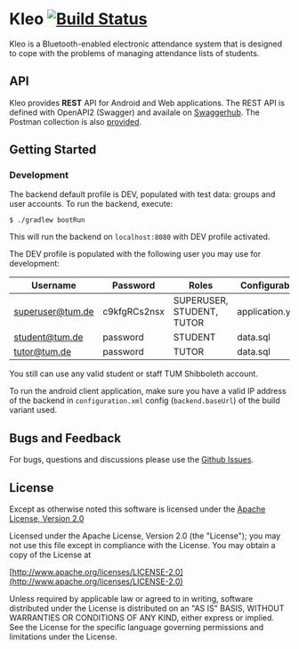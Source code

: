 # Kleo [![Build Status](https://travis-ci.com/wingsofovnia/kleo.svg?token=ouVhGzR1YKc4zojXsBsf&branch=master)](https://travis-ci.com/wingsofovnia/kleo)
Kleo is a Bluetooth-enabled electronic attendance system that is designed to cope with the problems of managing attendance lists of students.

## API
Kleo provides **REST** API for Android and Web applications. The REST API is defined with OpenAPI2 (Swagger) and availale on [Swaggerhub](https://app.swaggerhub.com/apis/wingsofovnia/kleo-api/). The Postman collection is also [provided](https://www.getpostman.com/collections/f318526cfbae39df8a2e).

## Getting Started
### Development
The backend default profile is DEV, populated with test data: groups and user accounts. To run the backend, execute:
```
$ ./gradlew bootRun
```
This will run the backend on `localhost:8080` with DEV profile activated.

The DEV profile is populated with the following user you may use for development:

| Username         | Password     | Roles                   | Configurable | Auth Provider                |
|------------------|--------------|-------------------------|-----------------|------------------------------|
| superuser@tum.de | c9kfgRCs2nsx | SUPERUSER, STUDENT, TUTOR | application.yml | StaticAuthenticationProvider |
| student@tum.de   | password     | STUDENT                 | data.sql        | TumAuthenticationProvider    |
| tutor@tum.de     | password     | TUTOR                   | data.sql        | TumAuthenticationProvider    |

You still can use any valid student or staff TUM Shibboleth account.

To run the android client application, make sure you have a valid IP address of the backend in `configuration.xml` config (`backend.baseUrl`) of the build variant used.

## Bugs and Feedback
For bugs, questions and discussions please use the [Github Issues](https://github.com/TUM-Journey/kleo/issues).

## License
Except as otherwise noted this software is licensed under the [Apache License, Version 2.0](http://www.apache.org/licenses/LICENSE-2.0)

Licensed under the Apache License, Version 2.0 (the "License"); you may not use this file except in compliance with the License. You may obtain a copy of the License at

[http://www.apache.org/licenses/LICENSE-2.0](http://www.apache.org/licenses/LICENSE-2.0)

Unless required by applicable law or agreed to in writing, software distributed under the License is distributed on an "AS IS" BASIS, WITHOUT WARRANTIES OR CONDITIONS OF ANY KIND, either express or implied. See the License for the specific language governing permissions and limitations under the License.
